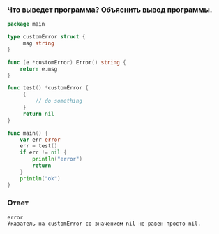 ### Что выведет программа? Объяснить вывод программы.
```go
package main

type customError struct {
     msg string
}

func (e *customError) Error() string {
    return e.msg
}

func test() *customError {
     {
         // do something
     }
     return nil
}

func main() {
    var err error
    err = test()
    if err != nil {
        println("error")
        return
    }
    println("ok")
}

```

### Ответ
```
error 
Указатель на customError со значением nil не равен просто nil.
```
